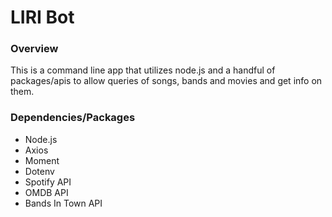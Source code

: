 # LIRI Bot

### Overview

This is a command line app that utilizes node.js and a handful of packages/apis to allow queries of songs, bands and movies and get info on them.

### Dependencies/Packages

- Node.js
- Axios
- Moment
- Dotenv
- Spotify API
- OMDB API
- Bands In Town API
